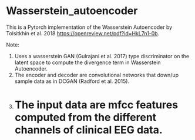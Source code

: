 # Wasserstein_autoencoder

This is a Pytorch implementation of the Wasserstein Autoencoder by Tolsitkhin et al. 2018 https://openreview.net/pdf?id=HkL7n1-0b.

Note:
  1. Uses a wasserstein GAN (Gulrajani et al. 2017) type discriminator on the latent space to compute the divergence term in   Wasserstein Autoencoder.
  2. The encoder and decoder are convolutional networks that down/up sample data as in DCGAN (Radford et al. 2015).
  3. # The input data are mfcc features computed from the different channels of clinical EEG data.
  
  
